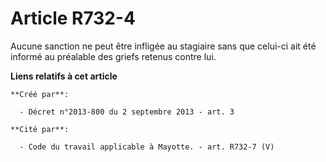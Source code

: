 # Article R732-4

Aucune sanction ne peut être infligée au stagiaire sans que celui-ci ait été informé au préalable des griefs retenus contre
lui.

**Liens relatifs à cet article**

	**Créé par**:

	  - Décret n°2013-800 du 2 septembre 2013 - art. 3

	**Cité par**:

	  - Code du travail applicable à Mayotte. - art. R732-7 (V)
